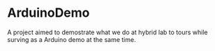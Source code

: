 # ArduinoDemo
A project aimed to demostrate what we do at hybrid lab to tours while surving as a Arduino demo at the same time.
